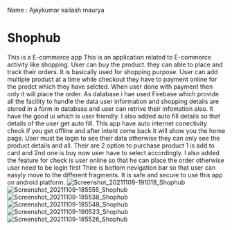 Name : Ajaykumar kailash maurya 


# Shophub
This is a E-commerce app 
This is an application related to E-commerce activity like shopping. 
User can buy the product. they can able to place and track their orders. 
It is basically used for shopping purpose.
User can add multiple product at a time while checkout they have to payment online for the prodct which they have selcted. 
When user done with payment then only it will place the order.
As database i hae used Firebase which provide all the facility to handle the data user information and shopping details are stored in a form in database and user can retrive their infomation also.
It have the good ui which is user friendly.
I also added auto fill details so that details of the user get auto fill.
This app have auto internet conectivity check if you get offline and after intent come back it will show you the home page.
User must be login to see their data otherwise they can only see the product details and all.
Their are 2 option to purchase product 1 is add to card and 2nd one is buy now user have to select accordingly.
I also added the feature for check is user online so that he can place the order otherwise user need to be login first 
Thire is bottom nevigation bar so that user can easyly move to the different fragments.
It is safe and secure to use this app on android platform.
![Screenshot_20211109-191019_Shophub](https://user-images.githubusercontent.com/92670087/140934474-eb5e2d66-8426-421b-aec8-2a4864ffbfa9.jpg)
![Screenshot_20211109-185555_Shophub](https://user-images.githubusercontent.com/92670087/140933931-67a19365-335b-44a8-bf15-ea4ffdf79449.jpg)
![Screenshot_20211109-185538_Shophub](https://user-images.githubusercontent.com/92670087/140933987-d3518bdc-76c3-4b50-94f2-5404da2d9b31.jpg)
![Screenshot_20211109-185548_Shophub](https://user-images.githubusercontent.com/92670087/140934026-e38b2a64-7660-4248-b5f7-4d4817bad137.jpg)
![Screenshot_20211109-190523_Shophub](https://user-images.githubusercontent.com/92670087/140934067-4ebcc901-3ac4-4e5b-abd1-0ad09132bd83.jpg)
![Screenshot_20211109-185526_Shophub](https://user-images.githubusercontent.com/92670087/140934375-a218659e-b5cb-4f19-831e-d5c9b2ff4a3f.jpg)

